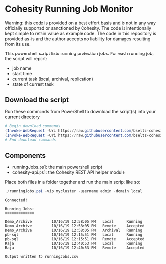 # Cohesity Running Job Monitor

Warning: this code is provided on a best effort basis and is not in any way officially supported or sanctioned by Cohesity. The code is intentionally kept simple to retain value as example code. The code in this repository is provided as-is and the author accepts no liability for damages resulting from its use.

This powershell script lists running protection jobs. For each running job, the script will report:

* job name
* start time
* current task (local, archival, replication)
* state of current task

## Download the script

Run these commands from PowerShell to download the script(s) into your current directory

```powershell
# Begin download commands
(Invoke-WebRequest -Uri https://raw.githubusercontent.com/bseltz-cohesity/scripts/master/powershell/runningJobs/runningJobs.ps1).content | Out-File runningJobs.ps1; (Get-Content runningJobs.ps1) | Set-Content runningJobs.ps1
(Invoke-WebRequest -Uri https://raw.githubusercontent.com/bseltz-cohesity/scripts/master/powershell/runningJobs/cohesity-api.ps1).content | Out-File cohesity-api.ps1; (Get-Content cohesity-api.ps1) | Set-Content cohesity-api.ps1
# End download commands
```

## Components

* runningJobs.ps1: the main powershell script
* cohesity-api.ps1: the Cohesity REST API helper module

Place both files in a folder together and run the main script like so:

```powershell
./runningJobs.ps1 -vip mycluster -username admin -domain local
```

```text
Connected!

Running Jobs:
=============

Demo_Archive         10/16/19 12:58:05 PM   Local      Running
Demo_Archive         10/16/19 12:58:05 PM   Remote     Accepted
Demo_Archive         10/16/19 12:58:05 PM   Archival   Running
pb-sql               10/16/19 12:15:51 PM   Local      Running
pb-sql               10/16/19 12:15:51 PM   Remote     Accepted
Raja                 10/16/19 12:40:53 PM   Local      Running
Raja                 10/16/19 12:40:53 PM   Remote     Accepted

Output written to runningJobs.csv
```
